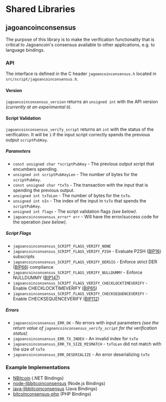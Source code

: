 Shared Libraries
================

## jagoancoinconsensus

The purpose of this library is to make the verification functionality that is critical to Jagoancoin's consensus available to other applications, e.g. to language bindings.

### API

The interface is defined in the C header `jagoancoinconsensus.h` located in  `src/script/jagoancoinconsensus.h`.

#### Version

`jagoancoinconsensus_version` returns an `unsigned int` with the API version *(currently at an experimental `0`)*.

#### Script Validation

`jagoancoinconsensus_verify_script` returns an `int` with the status of the verification. It will be `1` if the input script correctly spends the previous output `scriptPubKey`.

##### Parameters
- `const unsigned char *scriptPubKey` - The previous output script that encumbers spending.
- `unsigned int scriptPubKeyLen` - The number of bytes for the `scriptPubKey`.
- `const unsigned char *txTo` - The transaction with the input that is spending the previous output.
- `unsigned int txToLen` - The number of bytes for the `txTo`.
- `unsigned int nIn` - The index of the input in `txTo` that spends the `scriptPubKey`.
- `unsigned int flags` - The script validation flags *(see below)*.
- `jagoancoinconsensus_error* err` - Will have the error/success code for the operation *(see below)*.

##### Script Flags
- `jagoancoinconsensus_SCRIPT_FLAGS_VERIFY_NONE`
- `jagoancoinconsensus_SCRIPT_FLAGS_VERIFY_P2SH` - Evaluate P2SH ([BIP16](https://github.com/bitcoin/bips/blob/master/bip-0016.mediawiki)) subscripts
- `jagoancoinconsensus_SCRIPT_FLAGS_VERIFY_DERSIG` - Enforce strict DER ([BIP66](https://github.com/bitcoin/bips/blob/master/bip-0066.mediawiki)) compliance
- `jagoancoinconsensus_SCRIPT_FLAGS_VERIFY_NULLDUMMY` - Enforce NULLDUMMY ([BIP147](https://github.com/bitcoin/bips/blob/master/bip-0147.mediawiki))
- `jagoancoinconsensus_SCRIPT_FLAGS_VERIFY_CHECKLOCKTIMEVERIFY` - Enable CHECKLOCKTIMEVERIFY ([BIP65](https://github.com/bitcoin/bips/blob/master/bip-0065.mediawiki))
- `jagoancoinconsensus_SCRIPT_FLAGS_VERIFY_CHECKSEQUENCEVERIFY` - Enable CHECKSEQUENCEVERIFY ([BIP112](https://github.com/bitcoin/bips/blob/master/bip-0112.mediawiki))

##### Errors
- `jagoancoinconsensus_ERR_OK` - No errors with input parameters *(see the return value of `jagoancoinconsensus_verify_script` for the verification status)*
- `jagoancoinconsensus_ERR_TX_INDEX` - An invalid index for `txTo`
- `jagoancoinconsensus_ERR_TX_SIZE_MISMATCH` - `txToLen` did not match with the size of `txTo`
- `jagoancoinconsensus_ERR_DESERIALIZE` - An error deserializing `txTo`

### Example Implementations
- [NBitcoin](https://github.com/NicolasDorier/NBitcoin/blob/master/NBitcoin/Script.cs#L814) (.NET Bindings)
- [node-libbitcoinconsensus](https://github.com/bitpay/node-libbitcoinconsensus) (Node.js Bindings)
- [java-libbitcoinconsensus](https://github.com/dexX7/java-libbitcoinconsensus) (Java Bindings)
- [bitcoinconsensus-php](https://github.com/Bit-Wasp/bitcoinconsensus-php) (PHP Bindings)
